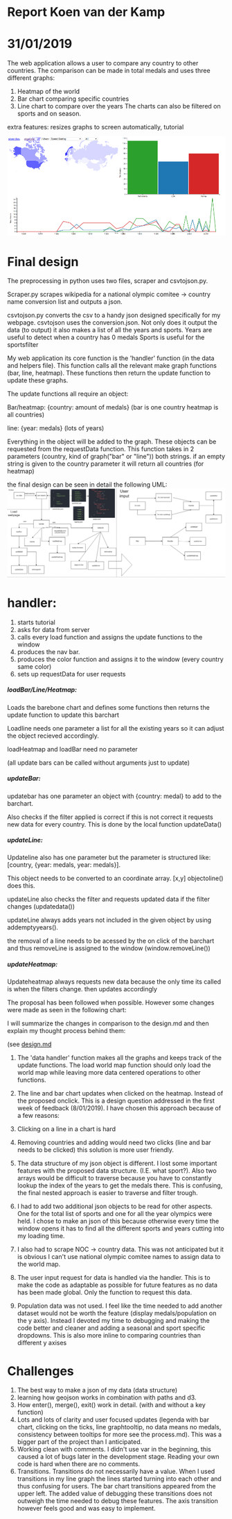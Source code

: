 # Report Koen van der Kamp
# 31/01/2019
The web application allows a user to compare any country to other countries.
The comparison can be made in total medals and uses three different graphs:
1. Heatmap of the world
2. Bar chart comparing specific countries
3. Line chart to compare over the years
The charts can also be filtered on sports and on season.

extra features: resizes graphs to screen automatically, tutorial

![Screenshot2](docs/Screenshot2.png)
# Final design
The preprocessing in python uses two files, scraper and csvtojson.py.

Scraper.py scrapes wikipedia for a national olympic comitee -> country name conversion list and outputs a json.

csvtojson.py converts the csv to a handy json designed specifically for my webpage. csvtojson uses the conversion.json.
Not only does it output the data (to output) it also makes a list of all the years and sports.
Years are useful to detect when a country has 0 medals
Sports is useful for the sportsfilter

My web application its core function is the 'handler' function (in the data and helpers file). This function calls all the relevant make graph functions (bar, line, heatmap). These functions then return the update function to update these graphs.

The update functions all require an object:

Bar/heatmap: {country: amount of medals} (bar is one country heatmap is all countries)

line: {year: medals} (lots of years)

Everything in the object will be added to the graph. These objects can be requested from the requestData function. This function takes in 2 parameters (country, kind of graph("bar" or "line")) both strings. if an empty string is given to the country parameter it will return all countries (for heatmap)

the final design can be seen in detail the following UML:
![Finalstructure](docs/finalstructure.png)

# handler:
1. starts tutorial
2. asks for data from server
3. calls every load function and assigns the update functions to the window
4. produces the nav bar.
5. produces the color function and assigns it to the window (every country same color)
6. sets up requestData for user requests

##### loadBar/Line/Heatmap:
Loads the barebone chart and defines some functions then returns the update function to update this barchart

Loadline needs one parameter a list for all the existing years so it can adjust the object recieved accordingly.

loadHeatmap and loadBar need no parameter

(all update bars can be called without arguments just to update)
##### updateBar:
updatebar has one parameter an object with {country: medal} to add to the barchart.

Also checks if the filter applied is correct if this is not correct it requests new data for every country. This is done by the local function updateData()

##### updateLine:
Updateline also has one parameter but the parameter is structured like: [country, {year: medals, year: medals}].

This object needs to be converted to an coordinate array. [x,y] objectoline() does this.

updateLine also checks the filter and requests updated data if the filter changes (updatedata())

updateLine always adds years not included in the given object by using addemptyyears().

the removal of a line needs to be acessed by the on click of the barchart and thus removeLine is assigned to the window (window.removeLine())

##### updateHeatmap:
Updateheatmap always requests new data because the only time its called is when the filters change. then updates accordingly


The proposal has been followed when possible. However some changes were made as seen in the following chart:

I will summarize the changes in comparison to the design.md and then explain my thought process behind them:

 (see [design.md](https://github.com/lameturkey/dataproject/blob/master/docs/diagram.png)

1. The 'data handler' function makes all the graphs and keeps track of the update functions. The load world map function should only load the world map while leaving more data centered operations to other functions.

2. The line and bar chart updates when clicked on the heatmap. Instead of the proposed onclick. This is a design question addressed in the first week of feedback (8/01/2019). I have chosen this approach because of a few reasons:
  1. Clicking on a line in a chart is hard
  2. Removing countries and adding would need two clicks (line and bar needs to be clicked) this solution is more user friendly.


3. The data structure of my json object is different. I lost some important features with the proposed data structure. (I.E. what sport?). Also two arrays would be difficult to traverse because you have to constantly lookup the index of the years to get the medals there. This is confusing, the final nested approach  is easier to traverse and filter trough.

4. I had to add two additional json objects to be read for other aspects. One for the total list of sports and one for all the year olympics were held. I chose to make an json of this because otherwise every time the window opens it has to find all the different sports and years cutting into my loading time.

5. I also had to scrape NOC -> country data. This was not anticipated but it is obvious I can't use national olympic comitee names to assign data to the world map.

6. The user input request for data is handled via the handler. This is to make the code as adaptable as possible for future features as no data has been made global. Only the function to request this data.

7. Population data was not used. I feel like the time needed to add another dataset would not be worth the feature (display medals/population on the y axis). Instead I devoted my time to debugging and making the code better and cleaner and adding a seasonal and sport specific dropdowns. This is also more inline to comparing countries than different y axises

# Challenges
1. The best way to make a json of my data (data structure)
2. learning how geojson works in combination with paths and d3.
3. How enter(), merge(), exit() work in detail. (with and without a key function)
4. Lots and lots of clarity and user focused updates (legenda with bar chart, clicking on the ticks, line graphtooltip, no data means no medals, consistency between tooltips for more see the process.md). This was a bigger part of the project than I anticipated.
5. Working clean with comments. I didn't use var in the beginning, this caused a lot of bugs later in the development stage. Reading your own code is hard when there are no comments.
6. Transitions. Transitions do not necessarily have a value. When I used transitions in my line graph the lines started turning into each other and thus confusing for users. The bar chart transitions appeared from the upper left. The added value of debugging these transitions does not outweigh the time needed to debug these features. The axis transition however feels good and was easy to implement.
